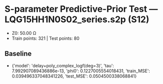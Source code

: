 # S-parameter Predictive-Prior Test — LQG15HH1N0S02_series.s2p (S12)
- Z0: 50.00 Ω
- Train points: 321  |  Test points: 80

## Baseline
- {'model': 'delay+poly_complex_logf(deg=3)', 'tau': 7.992907089436886e-13, 'phi0': 0.1227005554018431, 'train_MSE': 0.039496337048341226, 'test_MSE': 0.0504500338068841}